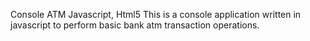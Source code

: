 Console ATM
Javascript, Html5
This is a console application written in javascript to perform basic bank atm transaction operations.
